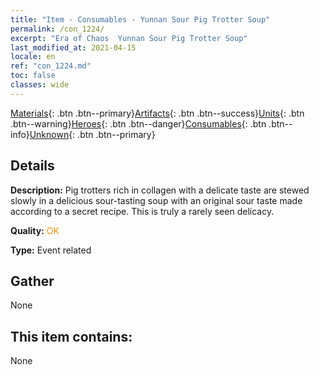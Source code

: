 ```yaml
---
title: "Item - Consumables - Yunnan Sour Pig Trotter Soup"
permalink: /con_1224/
excerpt: "Era of Chaos  Yunnan Sour Pig Trotter Soup"
last_modified_at: 2021-04-15
locale: en
ref: "con_1224.md"
toc: false
classes: wide
---
```

 [Materials](/Items/){: .btn .btn--primary}[Artifacts](/Items/Artifacts/){: .btn .btn--success}[Units](/Items/Units/){: .btn .btn--warning}[Heroes](/Items/Heroes/){: .btn .btn--danger}[Consumables](/Items/Consumables/){: .btn .btn--info}[Unknown](/Items/Unknown/){: .btn .btn--primary}

## Details
 **Description:** Pig trotters rich in collagen with a delicate taste are stewed slowly in a delicious sour-tasting soup with an original sour taste made according to a secret recipe. This is truly a rarely seen delicacy.

 **Quality:** <span style="color: #FF8C00">OK</span>

 **Type:** Event related

## Gather

  None

## This item contains:

  None

